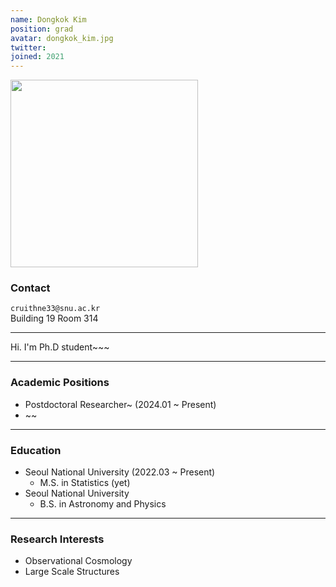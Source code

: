 ```yaml
---
name: Dongkok Kim
position: grad
avatar: dongkok_kim.jpg
twitter:
joined: 2021
---
```


<img width="300" src="{{site.baseurl}}/images/people/{{page.avatar}}" data-action="zoom">

### Contact

<i class="fa fa-envelope-o"></i>  `cruithne33@snu.ac.kr`<br>
<i class="fa fa-building"></i> Building 19 Room 314 <br> 

<hr>

Hi. I'm Ph.D student~~~ <br>
 
<hr>

### Academic Positions

* Postdoctoral Researcher~ (2024.01 ~ Present)
* ~~
<hr>

### Education

* Seoul National University (2022.03 ~ Present)
    - M.S. in Statistics (yet)
* Seoul National University 
    - B.S. in Astronomy and Physics

<hr>

### Research Interests

* Observational Cosmology
* Large Scale Structures
